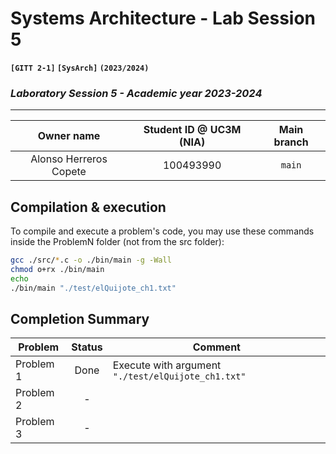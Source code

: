 # **Systems Architecture - Lab Session 5**
**`[GITT 2-1]` `[SysArch]` `(2023/2024)`**
### _Laboratory Session 5 - Academic year 2023-2024_

---

| Owner name | Student ID @ UC3M (NIA) | Main branch |
| :---: | :---: | :---: |
| Alonso Herreros Copete | 100493990 | `main` |

## Compilation & execution
To compile and execute a problem's code, you may use these commands inside the ProblemN folder (not from the src folder):
```bash
gcc ./src/*.c -o ./bin/main -g -Wall
chmod o+rx ./bin/main
echo
./bin/main "./test/elQuijote_ch1.txt"
```

## Completion Summary

| Problem | Status | Comment
| --- | :---: | --- |
| Problem 1 | Done | Execute with argument `"./test/elQuijote_ch1.txt"` |
| Problem 2 | - | |
| Problem 3 | - | |

